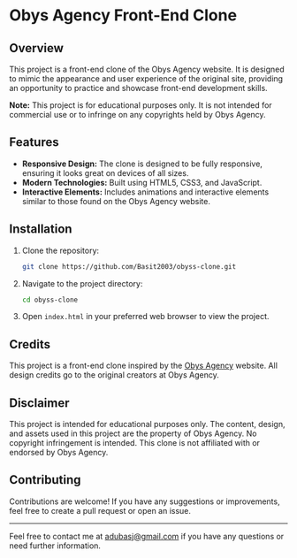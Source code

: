 # Obys Agency Front-End Clone

## Overview

This project is a front-end clone of the Obys Agency website. It is designed to mimic the appearance and user experience of the original site, providing an opportunity to practice and showcase front-end development skills. 

**Note:** This project is for educational purposes only. It is not intended for commercial use or to infringe on any copyrights held by Obys Agency.

## Features

- **Responsive Design:** The clone is designed to be fully responsive, ensuring it looks great on devices of all sizes.
- **Modern Technologies:** Built using HTML5, CSS3, and JavaScript.
- **Interactive Elements:** Includes animations and interactive elements similar to those found on the Obys Agency website.

## Installation

1. Clone the repository:
    ```bash
    git clone https://github.com/Basit2003/obyss-clone.git
    ```
2. Navigate to the project directory:
    ```bash
    cd obyss-clone
    ```
3. Open `index.html` in your preferred web browser to view the project.

## Credits

This project is a front-end clone inspired by the [Obys Agency](https://obys.agency/) website. All design credits go to the original creators at Obys Agency.

## Disclaimer

This project is intended for educational purposes only. The content, design, and assets used in this project are the property of Obys Agency. No copyright infringement is intended. This clone is not affiliated with or endorsed by Obys Agency.

## Contributing

Contributions are welcome! If you have any suggestions or improvements, feel free to create a pull request or open an issue.


---

Feel free to contact me at adubasj@gmail.com if you have any questions or need further information.
